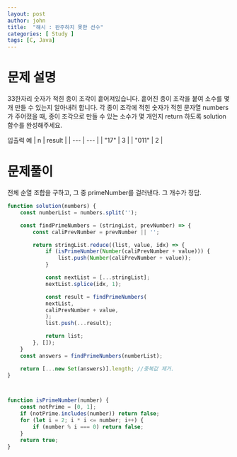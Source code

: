 ```yaml
---
layout: post
author: john
title:  "해시 : 완주하지 못한 선수"
categories: [ Study ]
tags: [C, Java]
---
```



# 문제 설명

 33한자리 숫자가 적힌 종이 조각이 흩어져있습니다. 흩어진 종이 조각을 붙여 소수를 몇 개 만들 수 있는지 알아내려 합니다.
 각 종이 조각에 적힌 숫자가 적힌 문자열 numbers가 주어졌을 때, 종이 조각으로 만들 수 있는 소수가 몇 개인지 return 하도록 solution 함수를 완성해주세요.
  

 입출력 예
 | n | result |
 | --- | --- |
 | "17" | 3 |
 | "011" | 2 |
 

# 문제풀이
  전체 순열 조합을 구하고, 그 중 primeNumber를 걸러낸다. 그 개수가 정답.
  
 
```javascript
function solution(numbers) {
    const numberList = numbers.split('');

    const findPrimeNumbers = (stringList, prevNumber) => {
        const caliPrevNumber = prevNumber || '';

        return stringList.reduce((list, value, idx) => {
            if (isPrimeNumber(Number(caliPrevNumber + value))) {
                list.push(Number(caliPrevNumber + value));
            }

            const nextList = [...stringList];
            nextList.splice(idx, 1);

            const result = findPrimeNumbers(
            nextList,
            caliPrevNumber + value,
            );
            list.push(...result);

            return list;
        }, []);
    }
    const answers = findPrimeNumbers(numberList);

    return [...new Set(answers)].length; //중복값 제거.
}



function isPrimeNumber(number) {
    const notPrime = [0, 1];
    if (notPrime.includes(number)) return false;
    for (let i = 2; i * i <= number; i++) {
        if (number % i === 0) return false;
    }
    return true;
}
```
